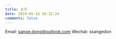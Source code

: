 ```yaml
---
title: 关于
date: 2019-05-16 16:32:24
comments: false
---
```

<i class="fa fa-envelope"></i>  Email: sange.dong@outlook.com
<i class="fa fa-wechat"></i>  Wechat: ssangedon